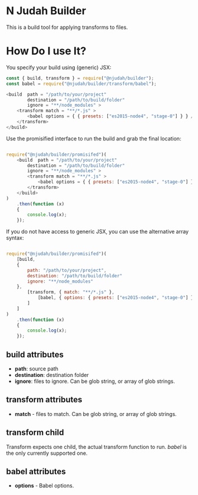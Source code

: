 # N Judah Builder

This is a build tool for applying transforms to files.

# How Do I use It?

You specify your build using (generic) JSX:

```JavaScript
const { build, transform } = require("@njudah/builder");
const babel = require("@njudah/builder/transform/babel");

<build  path = "/path/to/your/project"
        destination = "/path/to/build/folder"
        ignore = "**/node_modules" >
    <transform match = "**/*.js" >
        <babel options = { { presets: ["es2015-node4", "stage-0"] } } />
    </transform>
</build>

```

Use the promisified interface to run the build and grab the final location:

```JavaScript

require("@njudah/builder/promisifed")(
    <build  path = "/path/to/your/project"
        destination = "/path/to/build/folder"
        ignore = "**/node_modules" >
        <transform match = "**/*.js" >
            <babel options = { { presets: ["es2015-node4", "stage-0"] } } />
        </transform>
    </build>
)
    .then(function (x)
    {
        console.log(x);
    });

```

If you do not have access to generic JSX, you can use the alternative array syntax:

```JavaScript

require("@njudah/builder/promisifed")(
    [build,
    {
        path: "/path/to/your/project",
        destination: "/path/to/build/folder"
        ignore: "**/node_modules"
    },
        [transform, { match: "**/*.js" },
            [babel, { options: { presets: ["es2015-node4", "stage-0"] } }
        ]
    ]
)
    .then(function (x)
    {
        console.log(x);
    });

```

## build attributes

- **path**: source path
- **destination**: destination folder
- **ignore**: files to ignore. Can be glob string, or array of glob strings.

## transform attributes

- **match** - files to match. Can be glob string, or array of glob strings.

## transform child

Transform expects one child, the actual transform function to run. *babel* is the only currently supported one.

## babel attributes

- **options** - Babel options.

